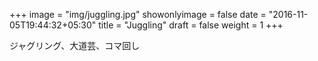 +++
image = "img/juggling.jpg"
showonlyimage = false
date = "2016-11-05T19:44:32+05:30"
title = "Juggling"
draft = false
weight = 1
+++

ジャグリング、大道芸、コマ回し
<!--more-->
